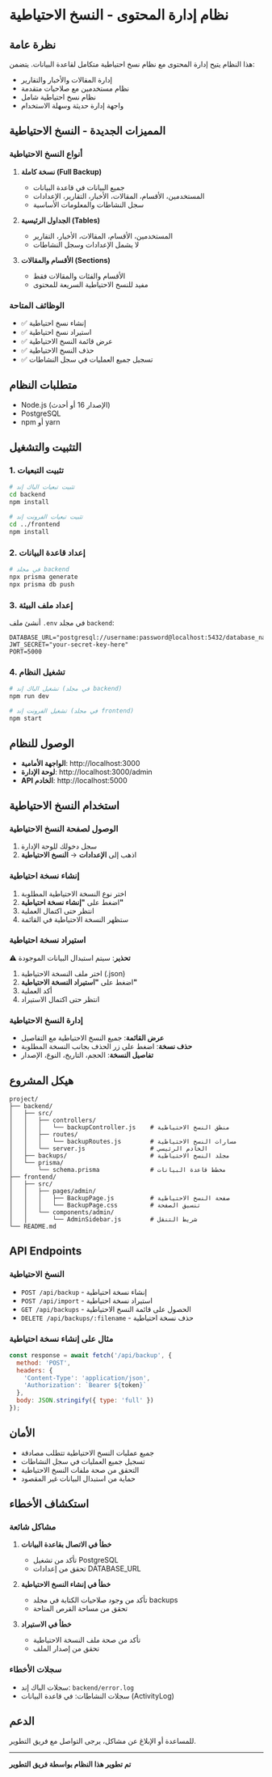 # نظام إدارة المحتوى - النسخ الاحتياطية

## نظرة عامة

هذا النظام يتيح إدارة المحتوى مع نظام نسخ احتياطية متكامل لقاعدة البيانات. يتضمن:

- إدارة المقالات والأخبار والتقارير
- نظام مستخدمين مع صلاحيات متقدمة
- نظام نسخ احتياطية شامل
- واجهة إدارة حديثة وسهلة الاستخدام

## المميزات الجديدة - النسخ الاحتياطية

### أنواع النسخ الاحتياطية

1. **نسخة كاملة (Full Backup)**
   - جميع البيانات في قاعدة البيانات
   - المستخدمين، الأقسام، المقالات، الأخبار، التقارير، الإعدادات
   - سجل النشاطات والمعلومات الأساسية

2. **الجداول الرئيسية (Tables)**
   - المستخدمين، الأقسام، المقالات، الأخبار، التقارير
   - لا يشمل الإعدادات وسجل النشاطات

3. **الأقسام والمقالات (Sections)**
   - الأقسام والفئات والمقالات فقط
   - مفيد للنسخ الاحتياطية السريعة للمحتوى

### الوظائف المتاحة

- ✅ إنشاء نسخ احتياطية
- ✅ استيراد نسخ احتياطية
- ✅ عرض قائمة النسخ الاحتياطية
- ✅ حذف النسخ الاحتياطية
- ✅ تسجيل جميع العمليات في سجل النشاطات

## متطلبات النظام

- Node.js (الإصدار 16 أو أحدث)
- PostgreSQL
- npm أو yarn

## التثبيت والتشغيل

### 1. تثبيت التبعيات

```bash
# تثبيت تبعيات الباك إند
cd backend
npm install

# تثبيت تبعيات الفرونت إند
cd ../frontend
npm install
```

### 2. إعداد قاعدة البيانات

```bash
# في مجلد backend
npx prisma generate
npx prisma db push
```

### 3. إعداد ملف البيئة

أنشئ ملف `.env` في مجلد `backend`:

```env
DATABASE_URL="postgresql://username:password@localhost:5432/database_name"
JWT_SECRET="your-secret-key-here"
PORT=5000
```

### 4. تشغيل النظام

```bash
# تشغيل الباك إند (في مجلد backend)
npm run dev

# تشغيل الفرونت إند (في مجلد frontend)
npm start
```

## الوصول للنظام

- **الواجهة الأمامية**: http://localhost:3000
- **لوحة الإدارة**: http://localhost:3000/admin
- **API الخادم**: http://localhost:5000

## استخدام النسخ الاحتياطية

### الوصول لصفحة النسخ الاحتياطية

1. سجل دخولك للوحة الإدارة
2. اذهب إلى **الإعدادات** → **النسخ الاحتياطية**

### إنشاء نسخة احتياطية

1. اختر نوع النسخة الاحتياطية المطلوبة
2. اضغط على **"إنشاء نسخة احتياطية"**
3. انتظر حتى اكتمال العملية
4. ستظهر النسخة الاحتياطية في القائمة

### استيراد نسخة احتياطية

⚠️ **تحذير**: سيتم استبدال البيانات الموجودة

1. اختر ملف النسخة الاحتياطية (.json)
2. اضغط على **"استيراد النسخة الاحتياطية"**
3. أكد العملية
4. انتظر حتى اكتمال الاستيراد

### إدارة النسخ الاحتياطية

- **عرض القائمة**: جميع النسخ الاحتياطية مع التفاصيل
- **حذف نسخة**: اضغط على زر الحذف بجانب النسخة المطلوبة
- **تفاصيل النسخة**: الحجم، التاريخ، النوع، الإصدار

## هيكل المشروع

```
project/
├── backend/
│   ├── src/
│   │   ├── controllers/
│   │   │   └── backupController.js    # منطق النسخ الاحتياطية
│   │   ├── routes/
│   │   │   └── backupRoutes.js        # مسارات النسخ الاحتياطية
│   │   └── server.js                  # الخادم الرئيسي
│   ├── backups/                       # مجلد النسخ الاحتياطية
│   └── prisma/
│       └── schema.prisma              # مخطط قاعدة البيانات
├── frontend/
│   ├── src/
│   │   ├── pages/admin/
│   │   │   ├── BackupPage.js          # صفحة النسخ الاحتياطية
│   │   │   └── BackupPage.css         # تنسيق الصفحة
│   │   └── components/admin/
│   │       └── AdminSidebar.js        # شريط التنقل
└── README.md
```

## API Endpoints

### النسخ الاحتياطية

- `POST /api/backup` - إنشاء نسخة احتياطية
- `POST /api/import` - استيراد نسخة احتياطية
- `GET /api/backups` - الحصول على قائمة النسخ الاحتياطية
- `DELETE /api/backups/:filename` - حذف نسخة احتياطية

### مثال على إنشاء نسخة احتياطية

```javascript
const response = await fetch('/api/backup', {
  method: 'POST',
  headers: {
    'Content-Type': 'application/json',
    'Authorization': `Bearer ${token}`
  },
  body: JSON.stringify({ type: 'full' })
});
```

## الأمان

- جميع عمليات النسخ الاحتياطية تتطلب مصادقة
- تسجيل جميع العمليات في سجل النشاطات
- التحقق من صحة ملفات النسخ الاحتياطية
- حماية من استبدال البيانات غير المقصود

## استكشاف الأخطاء

### مشاكل شائعة

1. **خطأ في الاتصال بقاعدة البيانات**
   - تأكد من تشغيل PostgreSQL
   - تحقق من إعدادات DATABASE_URL

2. **خطأ في إنشاء النسخ الاحتياطية**
   - تأكد من وجود صلاحيات الكتابة في مجلد backups
   - تحقق من مساحة القرص المتاحة

3. **خطأ في الاستيراد**
   - تأكد من صحة ملف النسخة الاحتياطية
   - تحقق من إصدار الملف

### سجلات الأخطاء

- سجلات الباك إند: `backend/error.log`
- سجلات النشاطات: في قاعدة البيانات (ActivityLog)

## الدعم

للمساعدة أو الإبلاغ عن مشاكل، يرجى التواصل مع فريق التطوير.

---

**تم تطوير هذا النظام بواسطة فريق التطوير** 
